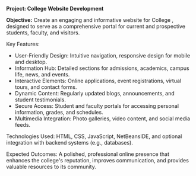 **Project: College Website Development**

**Objective:**
Create an engaging and informative website for College , designed to serve as a comprehensive portal for current and prospective students, faculty, and visitors.

Key Features: 

- User-Friendly Design: Intuitive navigation, responsive design for mobile and desktop.
- Information Hub:  Detailed sections for admissions, academics, campus life, news, and events.
- Interactive Elements:  Online applications, event registrations, virtual tours, and contact forms.
- Dynamic Content:  Regularly updated blogs, announcements, and student testimonials.
- Secure Access:  Student and faculty portals for accessing personal information, grades, and schedules.
- Multimedia Integration:  Photo galleries, video content, and social media feeds.

Technologies Used:
HTML, CSS, JavaScript, NetBeansIDE, and optional integration with backend systems (e.g., databases).

Expected Outcomes:
A polished, professional online presence that enhances the college's reputation, improves communication, and provides valuable resources to its community.
